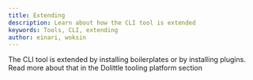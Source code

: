 ```yaml
---
title: Extending
description: Learn about how the CLI tool is extended
keywords: Tools, CLI, extending
author: einari, woksin
---
```


The CLI tool is extended by installing boilerplates or by installing plugins. Read more about that in the Dolittle tooling platform section
